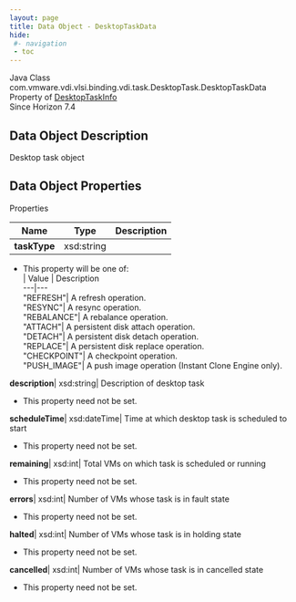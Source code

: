 ```yaml
---
layout: page
title: Data Object - DesktopTaskData
hide:
 #- navigation
 - toc
---
```






Java Class
    com.vmware.vdi.vlsi.binding.vdi.task.DesktopTask.DesktopTaskData  
Property of
     [DesktopTaskInfo](vdi.task.DesktopTask.DesktopTaskInfo.md#field_detail)  
Since 
    Horizon 7.4

## Data Object Description 

Desktop task object 

## Data Object Properties

Properties

Name |  Type |  Description   
---|---|---  
**taskType**|  xsd:string|    


  * This property will be one of:  
|  Value |  Description   
---|---  
"REFRESH"| A refresh operation.  
"RESYNC"| A resync operation.  
"REBALANCE"| A rebalance operation.  
"ATTACH"| A persistent disk attach operation.  
"DETACH"| A persistent disk detach operation.  
"REPLACE"| A persistent disk replace operation.  
"CHECKPOINT"| A checkpoint operation.  
"PUSH_IMAGE"| A push image operation (Instant Clone Engine only).  

  
**description**|  xsd:string|  Description of desktop task   


* This property need not be set.

  
**scheduleTime**|  xsd:dateTime|  Time at which desktop task is scheduled to start   


* This property need not be set.

  
**remaining**|  xsd:int|  Total VMs on which task is scheduled or running   


* This property need not be set.

  
**errors**|  xsd:int|  Number of VMs whose task is in fault state   


* This property need not be set.

  
**halted**|  xsd:int|  Number of VMs whose task is in holding state   


* This property need not be set.

  
**cancelled**|  xsd:int|  Number of VMs whose task is in cancelled state   


* This property need not be set.

  
  
  
  
  
  

